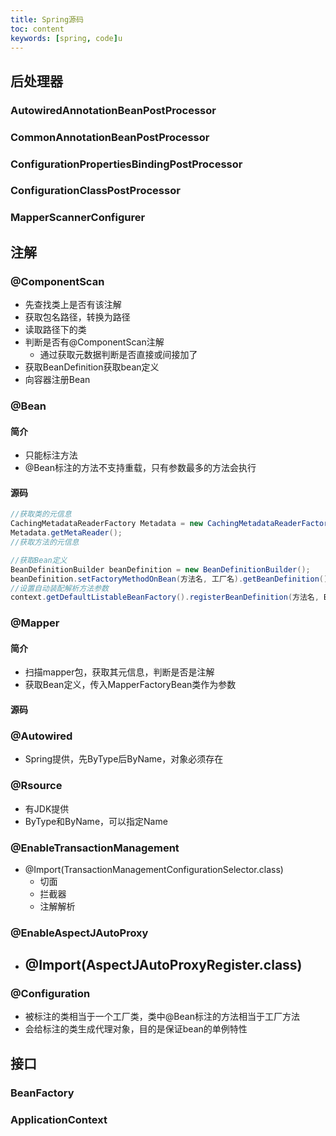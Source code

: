 ```yaml
---
title: Spring源码
toc: content
keywords: [spring, code]u
---
```


## 后处理器

### AutowiredAnnotationBeanPostProcessor

### CommonAnnotationBeanPostProcessor

### ConfigurationPropertiesBindingPostProcessor

### ConfigurationClassPostProcessor

### MapperScannerConfigurer

## 注解

### @ComponentScan

- 先查找类上是否有该注解
- 获取包名路径，转换为路径
- 读取路径下的类
- 判断是否有@ComponentScan注解
  - 通过获取元数据判断是否直接或间接加了
- 获取BeanDefinition获取bean定义
- 向容器注册Bean

### @Bean

#### 简介

- 只能标注方法
- @Bean标注的方法不支持重载，只有参数最多的方法会执行

#### 源码

```java
//获取类的元信息
CachingMetadataReaderFactory Metadata = new CachingMetadataReaderFactory();
Metadata.getMetaReader();
//获取方法的元信息
```

```java
//获取Bean定义
BeanDefinitionBuilder beanDefinition = new BeanDefinitionBuilder();
beanDefinition.setFactoryMethodOnBean(方法名, 工厂名).getBeanDefinition();
//设置自动装配解析方法参数
context.getDefaultListableBeanFactory().registerBeanDefinition(方法名, Bean定义)
```

### @Mapper

#### 简介

- 扫描mapper包，获取其元信息，判断是否是注解
- 获取Bean定义，传入MapperFactoryBean类作为参数

#### 源码

### @Autowired

- Spring提供，先ByType后ByName，对象必须存在

### @Rsource

- 有JDK提供
- ByType和ByName，可以指定Name

### @EnableTransactionManagement

- @Import(TransactionManagementConfigurationSelector.class)
  - 切面
  - 拦截器
  - 注解解析

### @EnableAspectJAutoProxy

- @Import(AspectJAutoProxyRegister.class)
  - 

### @Configuration

- 被标注的类相当于一个工厂类，类中@Bean标注的方法相当于工厂方法
- 会给标注的类生成代理对象，目的是保证bean的单例特性

## 接口

### BeanFactory

### ApplicationContext

